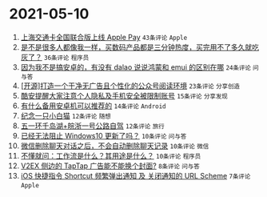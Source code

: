 # 2021-05-10

1. [上海交通卡全国联合版上线 Apple Pay](https://www.v2ex.com/t/775902) `43条评论` `Apple`
1. [是不是很多人都像我一样，买数码产品都是三分钟热度，买完用不了多久就吃灰了？](https://www.v2ex.com/t/775928) `36条评论` `程序员`
1. [因为我不是搞安卓的，有没有 dalao 说说鸿蒙和 emui 的区别在哪](https://www.v2ex.com/t/775918) `24条评论` `问与答`
1. [[开源]打造一个干净无广告且个性化的公众号阅读环境](https://www.v2ex.com/t/775908) `23条评论` `分享创造`
1. [酷安提醒大家注意个人隐私及手机安全被限制账号](https://www.v2ex.com/t/775912) `15条评论` `分享发现`
1. [有什么备用安卓机可以推荐的](https://www.v2ex.com/t/775925) `14条评论` `Android`
1. [纪念一只小白猫](https://www.v2ex.com/t/775935) `12条评论` `随想`
1. [五一环千岛湖+皖浙一号公路自驾](https://www.v2ex.com/t/775927) `12条评论` `旅行`
1. [已经无法阻止 Windows10 更新了吗？](https://www.v2ex.com/t/775933) `10条评论` `问与答`
1. [微信删除聊天对话之后，不会自动删除聊天记录](https://www.v2ex.com/t/775926) `10条评论` `微信`
1. [不懂就问：工作流是什么？其用途是什么？](https://www.v2ex.com/t/775907) `10条评论` `程序员`
1. [V2EX 侧边的 TapTap 广告能不能换个封面?](https://www.v2ex.com/t/775931) `8条评论` `问与答`
1. [iOS 快捷指令 Shortcut 频繁弹出通知 及 关闭通知的 URL Scheme](https://www.v2ex.com/t/775905) `7条评论` `Apple`
